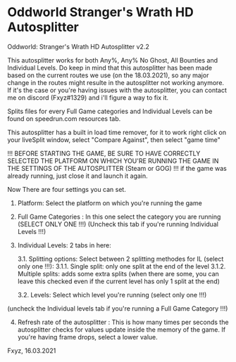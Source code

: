 # Oddworld Stranger's Wrath HD Autosplitter
Oddworld: Stranger's Wrath HD Autosplitter v2.2

This autosplitter works for both Any%, Any% No Ghost, All Bounties and Individual Levels.
Do keep in mind that this autosplitter has been made based on the current routes we use (on the 18.03.2021),
so any major change in the routes might resulte in the autosplitter not working anymore.
If it's the case or you're having issues with the autosplitter, you can contact me on discord (Fxyz#1329) and i'll figure a way to fix it.

Splits files for every Full Game categories and Individual Levels can be found on speedrun.com resources tab.

This autosplitter has a built in load time remover, for it to work right click on your liveSplit window, select "Compare Against", then select "game time"


!!! BEFORE STARTING THE GAME, BE SURE TO HAVE CORRECTLY SELECTED THE PLATFORM ON WHICH YOU'RE RUNNING THE GAME IN THE SETTINGS OF THE AUTOSPLITTER (Steam or GOG) !!!
	if the game was already running, just close it and launch it again.


Now There are four settings you can set.

1. Platform: Select the platform on which you're running the game

2. Full Game Categories : In this one select the category you are running (SELECT ONLY ONE !!!) (Uncheck this tab if you're running Individual Levels !!!)

3. Individual Levels: 2 tabs in here:

	3.1. Splitting options: Select between 2 splitting methodes for IL (select only one !!!):
		3.1.1. Single split: only one split at the end of the level
		3.1.2. Multiple splits: adds some extra splits (when there are some, you can leave this checked even if the current level has only 1 split at the end)
	
	3.2. Levels: Select which level you're running (select only one !!!)

(uncheck the Individual levels tab if you're running a Full Game Category !!!)

4. Refresh rate of the autosplitter : 	This is how many times per seconds the autosplitter checks for values update inside the memory of the game.
					If you're having frame drops, select a lower value.



Fxyz, 16.03.2021
